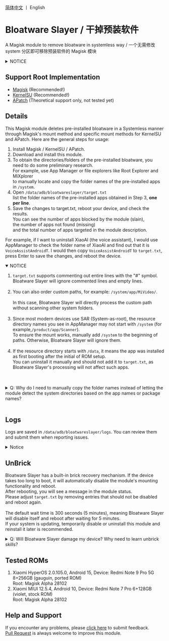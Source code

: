 [简体中文](README.md) 丨 English <br>

# Bloatware Slayer / 干掉预装软件

A Magisk module to remove bloatware in systemless way
/ 一个无需修改 system 分区即可移除预装软件的 Magisk 模块

<details>
<summary>NOTICE</summary>
This Magisk module required devices with unlocked BootLoader and specific Root Modules Manager (Magisk/KernelSU/APatch).
This Magisk module WILL NOT be able to work if your device doesn't get root access or even unlock BootLoader.
</details>

## Support Root Implementation

- [Magisk](https://github.com/topjohnwu/Magisk) (Recommended!)
- [KernelSU](https://github.com/tiann/KernelSU) (Recommended!)
- [APatch](https://github.com/bmax121/APatch) (Theoretical support only, not tested yet)

## Details

This Magisk module deletes pre-installed bloatware in a Systemless manner through Magisk's mount method and specific mount methods for KernelSU and APatch. Here are the general steps for usage:

1. Install Magisk / KernelSU / APatch.
2. Download and install this module.
3. To obtain the directories/folders of the pre-installed bloatware, you need to do some preliminary research.<br>
For example, use App Manager or file explorers like Root Explorer and MiXplorer<br>
to manually locate and copy the folder names of the pre-installed apps in <code>/system</code>.<br>
4. Open <code>/data/adb/bloatwareslayer/target.txt</code> <br>
list the folder names of the pre-installed apps obtained in Step 3, **one per line**.<br>
5. Save the changes to target.txt, reboot your device, and check the results.<br>
You can see the number of apps blocked by the module (slain),<br>
the number of apps not found (missing)<br>
and the total number of apps targeted in the module description.<br>

For example, if I want to uninstall XiaoAI (the voice assistant), I would use AppManager to check the folder name of XiaoAI and find out that it is <code>VoiceAssistAndroidT</code>. I would then copy <code>VoiceAssistAndroidT</code> to <code>target.txt</code>, press Enter to save the changes, and reboot the device.<br>

<details open>
<summary>NOTICE</summary>
<ol>
<li><code>target.txt</code> supports commenting out entire lines with the "#" symbol.<br>
Bloatware Slayer will ignore commented lines and empty lines.</li><br>
<li>You can also order custom paths, for example: <code>/system/app/MiVideo/</code>.</li><br>
In this case, Bloatware Slayer will directly process the custom path without scanning other system folders.<br><br>
<li>Since most modern devices use SAR (System-as-root), the resource directory names you see in AppManager may not start with <code>/system</code> (for example,<code>/product/app/Scanner</code>).<br>
To ensure the mount works, manually add <code>/system</code> to the beginning of paths. Otherwise, Bloatware Slayer will ignore them.</li><br>
<li>If the resource directory starts with <code>/data</code>, it means the app was installed as first booting after the initial of ROM setup.<br>
You can uninstall it manually and should not add it to <code>target.txt</code>, as Bloatware Slayer's processing will not affect such apps.</li><br>
</ol>
</details><br>

<details>
<summary>Q: Why do I need to manually copy the folder names instead of letting the module detect the system directories based on the app names or package names?</summary>

A:Firstly, <b>app names and package names are not reliable</b>.<br>
For most standard ROMs, system directories/folders are named in languages other than English is highly impossible.<br>
Moreover, there are many cases where the app name has no relation to its system directory/folder name at all.<br>
<em>For example, there is an app named "System Service", but its directory/folder name is "AdPushService", and its package name is "com.android.adpromote".</em><br>
As for package names, it is very difficult to locate the system directory of an app based on its package name during the post-fs-data stage.<br>By the time the system reaches the service stage or even can see the lockscreen, it is too late to detect the apps.<br>
At this point, the module system has already been mounted, and it is no longer possible to block system apps after this stage.<br><br>
Secondly, although this module operates in a Systemless way (without modifying the system),<br>
<b>you must always know and be certain of what you are doing</b>.<br>
You need to be aware of which system apps you want to block,<br>
<b>rather than blindly copying someone else's list and blaming the Magisk module when something goes wrong</b>.<br>
</details><br>

## Logs

Logs are saved in <code>/data/adb/bloatwareslayer/logs</code>. You can review them and submit them when reporting issues.

<details>
<summary>Notice</summary>
<code>log_pfd_(timestamp).txt</code> contains logs related to the core functionality of Bloatware Slayer.<br>
Since the system is not fully initialized at this stage, the timestamps may appear unusual. Please do not be concerned.<br>
<code>log_s_(timestamp).txt</code> contains logs related to additional features of Bloatware Slayer.<br>
<code>log_install_(timestamp).txt</code> is the log automatically generated during the installation of Bloatware Slayer.<br>
When reporting issues, please package the entire logs folder and upload it.
</details>


## UnBrick

Bloatware Slayer has a built-in brick recovery mechanism. If the device takes too long to boot, it will automatically disable the module's mounting functionality and reboot.<br>
After rebooting, you will see a message in the module status.<br>
Please adjust <code>target.txt</code> by removing entries that should not be disabled and reboot again.<br><br>
The default wait time is 300 seconds (5 minutes), meaning Bloatware Slayer will disable itself and reboot after waiting for 5 minutes.<br>If your system is updating, temporarily disable or uninstall this module and reinstall it later is recommended.

<details>
<summary>Q: Will Bloatware Slayer damage my device? Why need to learn unbrick skills?</summary>
Firstly, Bloatware Slayer only uses the built-in methods of Magisk and KernelSU/APatch to make the folders of pre-installed apps empty or invisible, preventing the system from installing and loading these apps.<br>
<b>The module itself does not directly modify the system</b>.<br>
Once you disable or uninstall this module, all changes will be reverted, and your system will not be damaged.<br>
This is the essence of being "systemless (no system modification)"<br><br>
However, some apps should not be uninstalled or blocked casually.<br>
Firstly, consider <b>system stability</b>.<br>
<b>Some apps are essential for maintaining normal system operations</b>, such as Settings and System UI.<br>
Fortunately, only a small number of system apps fall into this category----perhaps only 20-30 out of 100 system apps.<br><br>
Secondly, some manufacturers (e.g.MIUI, Huawei, Google) include a large number of apps that appear "reasonable" but are essentially adware and data collection tools.<br>
These apps are placed on a system whitelist, and most restrictions do not apply to them. The critical issue is that <b>the system may refuse to boot if these apps are uninstalled or missing</b>.<br>It may get stuck on the boot animation or fail to provide certain services.<br><br>
If you add certain apps to <code>target.txt</code> and the device gets stuck on the boot animation or the first boot screen, it means either these apps are essential for maintaining normal system operations or they are the "uninstall-and-break" type of apps.<br>In such cases, you need to use the brick recovery method. Here are some suggestions:<br>

1. For **Magisk Alpha**, if the device fails to boot normally twice, it will enter safe mode and disable all modules on the third boot. You can then modify <code>target.txt</code>.
2. For **KernelSU/APatch**, during the boot process from the first screen to the boot animation, you can press the volume-down button about ten times consecutively (not long-press). If your device's KernelSU kernel includes the brick recovery code, it will likely enter safe mode and disable all modules.
3. For devices that support third-party Recovery, you can use the Recovery's module management interface to easily disable Bloatware Slayer when using Magisk.
</details>

## Tested ROMs

1. Xiaomi HyperOS 2.0.105.0, Android 15, Device: Redmi Note 9 Pro 5G 8+256GB (gauguin, ported ROM)<br>
    Root: Magisk Alpha 28102<br>
2. Xiaomi MIUI 12.5.4, Android 10, Device: Redmi Note 7 Pro 6+128GB (violet, stock ROM)<br>
    Root: Magisk Alpha 28102<br>

## Help and Support

If you encounter any problems, please [click here](https://github.com/Astoritin/Bloatware_Slayer/issues) to submit feedback.<br>
[Pull Request](https://github.com/Astoritin/Bloatware_Slayer/pulls) is always welcome to improve this module.
